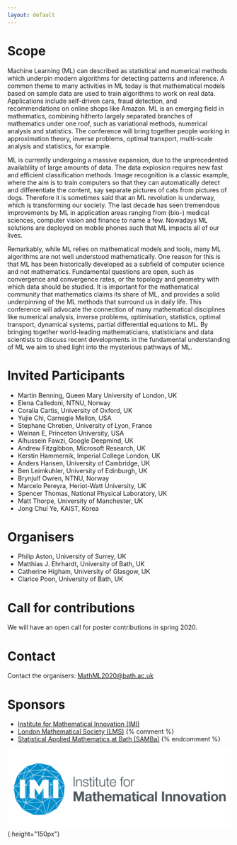```yaml
---
layout: default
---
```


# Scope
Machine Learning (ML) can described as statistical and numerical methods which underpin modern algorithms for detecting patterns and inference. A common theme to many activities in ML today is that mathematical models based on sample data are used to train algorithms to work on real data. Applications include self-driven cars, fraud detection, and recommendations on online shops like Amazon. ML is an emerging field in mathematics, combining hitherto largely separated branches of mathematics under one roof, such as variational methods, numerical analysis and statistics. The conference will bring together people working in approximation theory, inverse problems, optimal transport, multi-scale analysis and statistics, for example. 
 
ML is currently undergoing a massive expansion, due to the unprecedented availability of large amounts of data. The data explosion requires new fast and efficient classification methods. Image recognition is a classic example, where the aim is to train computers so that they can automatically detect and differentiate the content, say separate pictures of cats from pictures of dogs. Therefore it is sometimes said that an ML revolution is  underway, which is transforming our society. The last decade has seen tremendous improvements by ML in application areas ranging from (bio-) medical sciences, computer vision and finance to name a few. Nowadays ML solutions are deployed on mobile phones such that ML impacts all of our lives. 
  
Remarkably, while ML relies on mathematical models and tools, many ML algorithms are not well understood mathematically. One reason for this is that ML has been historically developed as a subfield of computer science and not mathematics. Fundamental questions are open, such as convergence and convergence rates, or the topology and geometry with which data should be studied. It is important for the mathematical community that mathematics claims its share of ML, and provides a solid underpinning of the ML methods that surround us in daily life. This conference will advocate the connection of many mathematical disciplines like numerical analysis, inverse problems, optimisation, statistics, optimal transport, dynamical systems, partial differential equations to ML. By bringing together world-leading mathematicians, statisticians and data scientists to discuss recent developments in the fundamental understanding of ML we aim to shed light into the mysterious pathways of ML.

# Invited Participants
- Martin Benning, Queen Mary University of London, UK
- Elena Calledoni, NTNU, Norway
- Coralia Cartis, University of Oxford, UK
- Yujie Chi, Carnegie Mellon, USA
- Stephane Chretien, University of Lyon, France
- Weinan E, Princeton University, USA
- Alhussein Fawzi, Google Deepmind, UK
- Andrew Fitzgibbon, Microsoft Research, UK
- Kerstin Hammernik, Imperial College London, UK
- Anders Hansen, University of Cambridge, UK
- Ben Leimkuhler, University of Edinburgh, UK
- Brynjulf Owren, NTNU, Norway
- Marcelo Pereyra, Heriot-Watt University, UK
- Spencer Thomas, National Physical Laboratory, UK
- Matt Thorpe, University of Manchester, UK
- Jong Chul Ye, KAIST, Korea

# Organisers
- Philip Aston, University of Surrey, UK
- Matthias J. Ehrhardt, University of Bath, UK
- Catherine Higham, University of Glasgow, UK
- Clarice Poon, University of Bath, UK

# Call for contributions
We will have an open call for poster contributions in spring 2020.

# Contact
Contact the organisers: [MathML2020@bath.ac.uk](MathML2020@bath.ac.uk)

# Sponsors
- [Institute for Mathematical Innovation (IMI)](https://www.bath.ac.uk/research-institutes/institute-for-mathematical-innovation/)
- [London Mathematical Society (LMS)](https://www.lms.ac.uk/)
{% comment %}
- [Statistical Applied Mathematics at Bath (SAMBa)](http://www.bath.ac.uk/centres-for-doctoral-training/epsrc-centre-for-doctoral-training-in-statistical-applied-mathematics-samba/)
{% endcomment %}
 
![IMI](logo_imi.png){:height="150px"}
